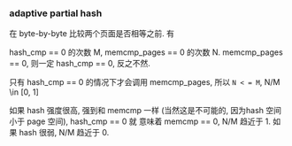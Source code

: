 
### adaptive partial hash

在 byte-by-byte 比较两个页面是否相等之前.
有 

hash_cmp  == 0 的次数 M,
memcmp_pages  == 0 的次数 N.
memcmp_pages == 0, 则一定 hash_cmp == 0, 反之不然.

只有 hash_cmp == 0 的情况下才会调用 memcmp_pages, 
所以 `N < = M`,  N/M \in [0, 1]

如果 hash 强度很高, 强到和 memcmp 一样 (当然这是不可能的, 因为hash 空间小于 page 空间),
hash_cmp == 0 就 意味着 memcmp == 0, N/M 趋近于 1.
如果 hash 很弱, N/M 趋近于 0.


